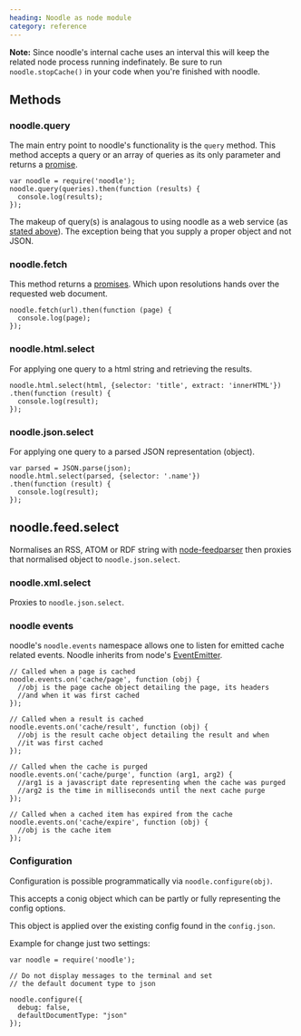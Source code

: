 ```yaml
--- 
heading: Noodle as node module
category: reference
---
```


**Note:** Since noodle's internal cache uses an interval this will keep the 
related node process running indefinately. Be sure to run `noodle.stopCache()` 
in your code when you're finished with noodle.

## Methods

### noodle.query

The main entry point to noodle's functionality is the `query` method. This 
method accepts a query or an array of queries as its only parameter and returns 
a [promise](https://github.com/kriskowal/q). 

    var noodle = require('noodle');
    noodle.query(queries).then(function (results) {
      console.log(results);
    });

The makeup of query(s) is analagous to using noodle as a web service (as 
[stated above](http://noodlejs.com/reference/#query-syntax)). The 
exception being that you supply a proper object and not JSON.

### noodle.fetch

This method returns a [promises](https://github.com/kriskowal/q). Which upon 
resolutions hands over the requested web document.

    noodle.fetch(url).then(function (page) {
      console.log(page);
    });


### noodle.html.select

For applying one query to a html string and retrieving the results.

    noodle.html.select(html, {selector: 'title', extract: 'innerHTML'})
    .then(function (result) {
      console.log(result);
    });


### noodle.json.select

For applying one query to a parsed JSON representation (object).

    var parsed = JSON.parse(json);
    noodle.html.select(parsed, {selector: '.name'})
    .then(function (result) {
      console.log(result);
    });

## noodle.feed.select

Normalises an RSS, ATOM or RDF string with 
[node-feedparser](https://github.com/danmactough/node-feedparser) then proxies 
that normalised object to `noodle.json.select`.

### noodle.xml.select

Proxies to `noodle.json.select`.

### noodle events

noodle's `noodle.events` namespace allows one to listen for emitted cache 
related events. Noodle inherits from node's [EventEmitter](http://nodejs.org/api/events.html#events_class_events_eventemitter).

    // Called when a page is cached
    noodle.events.on('cache/page', function (obj) {
      //obj is the page cache object detailing the page, its headers 
      //and when it was first cached
    });

    // Called when a result is cached
    noodle.events.on('cache/result', function (obj) {
      //obj is the result cache object detailing the result and when
      //it was first cached
    });

    // Called when the cache is purged
    noodle.events.on('cache/purge', function (arg1, arg2) {
      //arg1 is a javascript date representing when the cache was purged
      //arg2 is the time in milliseconds until the next cache purge
    });

    // Called when a cached item has expired from the cache
    noodle.events.on('cache/expire', function (obj) {
      //obj is the cache item
    }); 

### Configuration

Configuration is possible programmatically via `noodle.configure(obj)`.

This accepts a conig object which can be partly or fully representing the 
config options.

This object is applied over the existing config found in the `config.json`.

Example for change just two settings:

    var noodle = require('noodle');

    // Do not display messages to the terminal and set 
    // the default document type to json
    
    noodle.configure({
      debug: false,
      defaultDocumentType: "json"
    });